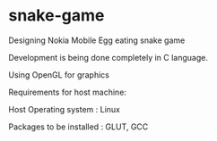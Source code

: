 # snake-game
Designing Nokia Mobile Egg eating snake game

Development is being done completely in C language.

Using OpenGL for graphics


Requirements for host machine:

Host Operating system : Linux

Packages to be installed : GLUT, GCC

